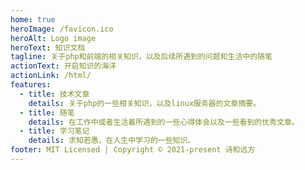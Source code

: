 ```yaml
---
home: true
heroImage: /favicon.ico
heroAlt: Logo image
heroText: 知识文档
tagline: 关于php和前端的相关知识，以及后续所遇到的问题和生活中的随笔
actionText: 开启知识的海洋
actionLink: /html/
features:
  - title: 技术文章
    details: 关于php的一些相关知识，以及linux服务器的文章摘要。
  - title: 随笔
    details: 在工作中或者生活着所遇到的一些心得体会以及一些看到的优秀文章。
  - title: 学习笔记
    details: 求知若愚，在人生中学习的一些知识。
footer: MIT Licensed | Copyright © 2021-present 诗和远方
---
```

<!-- location: https://zzj-custom.github.io/blog-vitepress/ -->